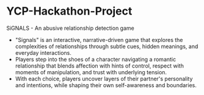 # YCP-Hackathon-Project
SiGNALS - An abusive relationship detection game

- "Signals" is an interactive, narrative-driven game that explores the complexities of relationships through subtle cues, hidden meanings, and everyday interactions. 
- Players step into the shoes of a character navigating a romantic relationship that blends affection with hints of control, respect with moments of manipulation, and trust with underlying tension. 
- With each choice, players uncover layers of their partner's personality and intentions, while shaping their own self-awareness and boundaries.

